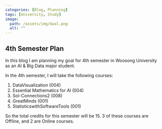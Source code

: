 ```yaml
---
categories: [Blog, Planning]
tags: [University, Study]
image:
  path: /assets/img/Goal.png
  alt: ""
---
```


## 4th Semester Plan

In this blog I am planning my goal for 4th semester in Woosong University as an AI & Big Data major student.

In the 4th semester, I will take the following courses:

1. DataVisualization (004)
2. Essential Mathematics for Al (004)
3. Sol-Connections2 (008)
4. GreatMinds (001)
5. StatisticswithSoftwareTools (001)

So the total credits for this semester will be 15.
3 of these courses are Offline, and 2 are Online courses.


